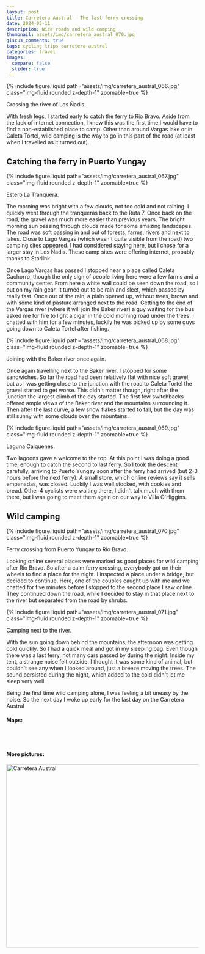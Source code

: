 ```yaml
---
layout: post
title: Carretera Austral - The last ferry crossing
date: 2024-05-11
description: Nice roads and wild camping
thumbnail: assets/img/carretera_austral_070.jpg
giscus_comments: true
tags: cycling trips carretera-austral
categories: travel
images:
  compare: false
  slider: true
---
```


{% include figure.liquid path="assets/img/carretera_austral_066.jpg" class="img-fluid rounded z-depth-1" zoomable=true %}

<div class="caption">
    Crossing the river of Los Ñadis.
</div>

With fresh legs, I started early to catch the ferry to Rio Bravo.
Aside from the lack of internet connection, I knew this was the first time I would have to find a non-established  place to camp.
Other than around Vargas lake or in Caleta Tortel, wild camping is the way to go in this part of the road (at least when I travelled as it turned out).

## Catching the ferry in Puerto Yungay

{% include figure.liquid path="assets/img/carretera_austral_067.jpg" class="img-fluid rounded z-depth-1" zoomable=true %}

<div class="caption">
    Estero La Tranquera.
</div>

The morning was bright with a few clouds, not too cold and not raining.
I quickly went through the tranqueras back to the Ruta 7.
Once back on the road, the gravel was much more easier than previous years.
The bright morning sun passing through clouds made for some amazing landscapes.
The road was soft passing in and out of forests, farms, rivers and next to lakes.
Close to Lago Vargas (which wasn't quite visible from the road) two camping sites appeared.
I had considered staying here, but I chose for a larger stay in Los Ñadis.
These camp sites were offering internet, probably thanks to Starlink.

Once Lago Vargas has passed I stopped near a place called Caleta Cachorro, though the only sign of people living here were a few farms and a community center.
From here a white wall could be seen down the road, so I put on my rain gear.
It turned out to be rain and sleet, which passed by really fast.
Once out of the rain, a plain opened up, without trees, brown and with some kind of pasture arranged next to the road.
Getting to the end of the Vargas river (where it will join the Baker river) a guy waiting for the bus asked me for fire to light a cigar in the cold morning road under the trees.
I chatted with him for a few minutes, luckily he was picked up by some guys going down to Caleta Tortel after fishing.

{% include figure.liquid path="assets/img/carretera_austral_068.jpg" class="img-fluid rounded z-depth-1" zoomable=true %}

<div class="caption">
    Joining with the Baker river once again.
</div>

Once again travelling next to the Baker river, I stopped for some sandwiches.
So far the road had been relatively flat with nice soft gravel, but as I was getting close to the junction with the road to Caleta Tortel the gravel started to get worse.
This didn't matter though, right after the junction  the largest climb of the day started.
The first few switchbacks offered ample views of the Baker river and the mountains surrounding it.
Then after the last curve, a few snow flakes started to fall, but the day was still sunny with some clouds over the mountains.

{% include figure.liquid path="assets/img/carretera_austral_069.jpg" class="img-fluid rounded z-depth-1" zoomable=true %}

<div class="caption">
    Laguna Caiquenes.
</div>

Two lagoons gave a welcome to the top.
At this point I was doing a good time, enough to catch the second to last ferry.
So I took the descent carefully, arriving to Puerto Yungay soon after the ferry had arrived (but 2-3 hours before the next ferry).
A small store, which online reviews say it sells empanadas, was closed.
Luckily I was well stocked, with cookies and bread.
Other 4 cyclists were waiting there, I didn't talk much with them there, but I was going to meet them again on our way to Villa O'Higgins.

## Wild camping

{% include figure.liquid path="assets/img/carretera_austral_070.jpg" class="img-fluid rounded z-depth-1" zoomable=true %}

<div class="caption">
    Ferry crossing from Puerto Yungay to Rio Bravo.
</div>

Looking online several places were marked as good places for wild camping after Rio Bravo.
So after a calm ferry crossing, everybody got on their wheels to find a place for the night.
I inspected a place under a bridge, but decided to continue.
Here, one of the couples caught up with me and we chatted for five minutes before I stopped to the second place I saw online.
They continued down the road, while I decided to stay in that place next to the river but separated from the road by shrubs.

{% include figure.liquid path="assets/img/carretera_austral_071.jpg" class="img-fluid rounded z-depth-1" zoomable=true %}

<div class="caption">
    Camping next to the river.
</div>

With the sun going down behind the mountains, the afternoon was getting cold quickly.
So I had a quick meal and got in my sleeping bag.
Even though there was a last ferry, not many cars passed by during the night.
Inside my tent, a strange noise felt outside.
I thought it was some kind of animal, but couldn't see any when I looked around, just a breeze moving the trees.
The sound persisted during the night, which added to the cold didn't let me sleep very well.

Being the first time wild camping alone, I was feeling a bit uneasy by the noise.
So the next day I woke up early for the last day on the Carretera Austral

#### Maps:

<div class="strava-embed-placeholder" data-embed-type="activity" data-embed-id="10147944229" data-style="standard"></div><script src="https://strava-embeds.com/embed.js"></script>

<br/><br/>


#### More pictures:

<a data-flickr-embed="true" data-header="true" href="https://www.flickr.com/photos/faoch/albums/72177720313509568" title="Carretera Austral"><img src="https://live.staticflickr.com/65535/53409424323_e204897c05_z.jpg" width="640" height="480" alt="Carretera Austral"/></a><script async src="//embedr.flickr.com/assets/client-code.js" charset="utf-8"></script>
